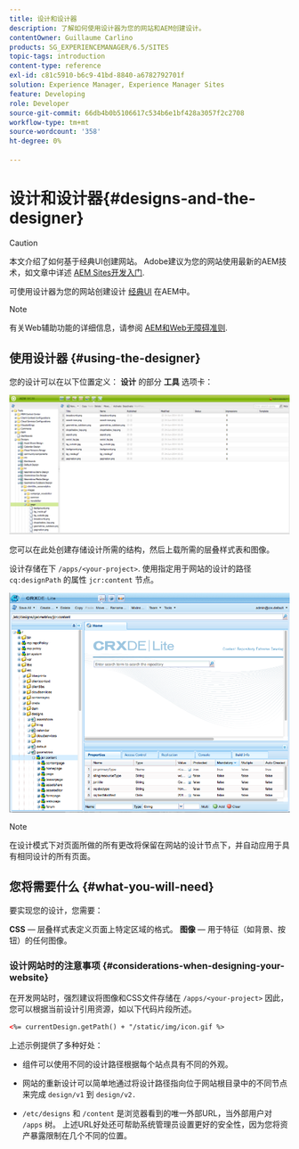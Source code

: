 ```yaml
---
title: 设计和设计器
description: 了解如何使用设计器为您的网站和AEM创建设计。
contentOwner: Guillaume Carlino
products: SG_EXPERIENCEMANAGER/6.5/SITES
topic-tags: introduction
content-type: reference
exl-id: c81c5910-b6c9-41bd-8840-a6782792701f
solution: Experience Manager, Experience Manager Sites
feature: Developing
role: Developer
source-git-commit: 66db4b0b5106617c534b6e1bf428a3057f2c2708
workflow-type: tm+mt
source-wordcount: '358'
ht-degree: 0%

---
```


# 设计和设计器{#designs-and-the-designer}

>[!CAUTION]
>
>本文介绍了如何基于经典UI创建网站。 Adobe建议为您的网站使用最新的AEM技术，如文章中详述 [AEM Sites开发入门](/help/sites-developing/getting-started.md).

可使用设计器为您的网站创建设计 [经典UI](/help/release-notes/touch-ui-features-status.md) 在AEM中。

>[!NOTE]
>
>有关Web辅助功能的详细信息，请参阅 [AEM和Web无障碍准则](/help/managing/web-accessibility.md).

## 使用设计器 {#using-the-designer}

您的设计可以在以下位置定义： **设计** 的部分 **工具** 选项卡：

![screen_shot_2012-02-01at30237pm](assets/screen_shot_2012-02-01at30237pm.png)

您可以在此处创建存储设计所需的结构，然后上载所需的层叠样式表和图像。

设计存储在下 `/apps/<your-project>`. 使用指定用于网站的设计的路径 `cq:designPath` 的属性 `jcr:content` 节点。

![chlimage_1-74](assets/chlimage_1-74a.png)

>[!NOTE]
>
>在设计模式下对页面所做的所有更改将保留在网站的设计节点下，并自动应用于具有相同设计的所有页面。

## 您将需要什么 {#what-you-will-need}

要实现您的设计，您需要：

**CSS**  — 层叠样式表定义页面上特定区域的格式。
**图像**  — 用于特征（如背景、按钮）的任何图像。

### 设计网站时的注意事项 {#considerations-when-designing-your-website}

在开发网站时，强烈建议将图像和CSS文件存储在 `/apps/<your-project>` 因此，您可以根据当前设计引用资源，如以下代码片段所述。

```xml
<%= currentDesign.getPath() + "/static/img/icon.gif %>
```

上述示例提供了多种好处：

* 组件可以使用不同的设计路径根据每个站点具有不同的外观。
* 网站的重新设计可以简单地通过将设计路径指向位于网站根目录中的不同节点来完成 `design/v1` 到 `design/v2.`

* `/etc/designs` 和 `/content` 是浏览器看到的唯一外部URL，当外部用户对 `/apps` 树。 上述URL好处还可帮助系统管理员设置更好的安全性，因为您将资产暴露限制在几个不同的位置。
